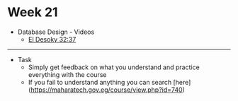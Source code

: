 # Week 21
   - Database Design
    - Videos
      - [El Desoky 32:37 ](https://www.youtube.com/playlist?list=PL37D52B7714788190)
---
- Task
    - Simply get feedback on what you understand and practice everything with the course 
    - If you fail to understand anything you can search [here] (https://maharatech.gov.eg/course/view.php?id=740)
        